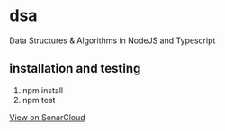 # dsa
Data Structures &amp; Algorithms in NodeJS and Typescript

## installation and testing
1. npm install
2. npm test

[View on SonarCloud](https://sonarcloud.io/dashboard?id=augustbright_dsa)
